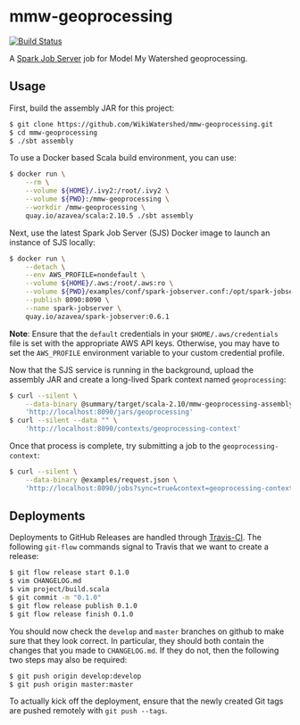 # mmw-geoprocessing

[![Build Status](https://travis-ci.org/WikiWatershed/mmw-geoprocessing.svg?branch=develop)](https://travis-ci.org/WikiWatershed/mmw-geoprocessing)

A [Spark Job Server](https://github.com/spark-jobserver/spark-jobserver) job for Model My Watershed geoprocessing.

## Usage

First, build the assembly JAR for this project:

```bash
$ git clone https://github.com/WikiWatershed/mmw-geoprocessing.git
$ cd mmw-geoprocessing
$ ./sbt assembly
```

To use a Docker based Scala build environment, you can use:

```bash
$ docker run \
    --rm \
    --volume ${HOME}/.ivy2:/root/.ivy2 \
    --volume ${PWD}:/mmw-geoprocessing \
    --workdir /mmw-geoprocessing \
    quay.io/azavea/scala:2.10.5 ./sbt assembly
```

Next, use the latest Spark Job Server (SJS) Docker image to launch an instance of SJS locally:

```bash
$ docker run \
    --detach \
    --env AWS_PROFILE=nondefault \
    --volume ${HOME}/.aws:/root/.aws:ro \
    --volume ${PWD}/examples/conf/spark-jobserver.conf:/opt/spark-jobserver/spark-jobserver.conf:ro \
    --publish 8090:8090 \
    --name spark-jobserver \
    quay.io/azavea/spark-jobserver:0.6.1
```

**Note**: Ensure that the `default` credentials in your `$HOME/.aws/credentials` file is set with the appropriate AWS API keys. Otherwise, you may have to set the `AWS_PROFILE` environment variable to your custom credential profile.

Now that the SJS service is running in the background, upload the assembly JAR and create a long-lived Spark context named `geoprocessing`:

```bash
$ curl --silent \
    --data-binary @summary/target/scala-2.10/mmw-geoprocessing-assembly-0.1.0.jar \
    'http://localhost:8090/jars/geoprocessing'
$ curl --silent --data "" \
    'http://localhost:8090/contexts/geoprocessing-context'
```

Once that process is complete, try submitting a job to the `geoprocessing-context`:

```bash
$ curl --silent \
    --data-binary @examples/request.json \
    'http://localhost:8090/jobs?sync=true&context=geoprocessing-context&appName=geoprocessing&classPath=org.wikiwatershed.mmw.geoprocessing.SummaryJob'
```

## Deployments

Deployments to GitHub Releases are handled through [Travis-CI](https://travis-ci.org/WikiWatershed/mmw-geoprocessing). The following `git-flow` commands signal to Travis that we want to create a release:

``` bash
$ git flow release start 0.1.0
$ vim CHANGELOG.md
$ vim project/build.scala
$ git commit -m "0.1.0"
$ git flow release publish 0.1.0
$ git flow release finish 0.1.0
```

You should now check the `develop` and `master` branches on github to make sure that they look correct.  In particular, they should both contain the changes that you made to `CHANGELOG.md`.  If they do not, then the following two steps may also be required:
```bash
$ git push origin develop:develop
$ git push origin master:master
```

To actually kick off the deployment, ensure that the newly created Git tags are pushed remotely with `git push --tags`.
